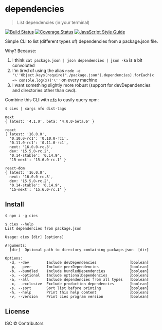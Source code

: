 # ~~dependen~~cies

> List dependencies (in your terminal)

[![Build Status](https://travis-ci.org/nexdrew/cies.svg?branch=master)](https://travis-ci.org/nexdrew/cies)
[![Coverage Status](https://coveralls.io/repos/github/nexdrew/cies/badge.svg?branch=master)](https://coveralls.io/github/nexdrew/cies?branch=master)
[![JavaScript Style Guide](https://img.shields.io/badge/code_style-standard-brightgreen.svg)](https://standardjs.com)

Simple CLI to list (different types of) dependencies from a package.json file.

Why? Because:

1. I think `cat package.json | json dependencies | json -ka` is a bit convoluted
2. I'm tired of using the alias `node -e '\''Object.keys(require("./package.json").dependencies).forEach(x => console.log(x))'\''` on every machine
3. I want something slightly more robust (support for devDependencies and directories other than cwd).

Combine this CLI with [`nfo`](https://github.com/nexdrew/nfo) to easily query npm:

```console
$ cies | xargs nfo dist-tags

next
{ latest: '4.1.0', beta: '4.0.0-beta.6' }

react
{ latest: '16.0.0',
  '0.10.0-rc1': '0.10.0-rc1',
  '0.11.0-rc1': '0.11.0-rc1',
  next: '16.0.0-rc.3',
  dev: '15.5.0-rc.2',
  '0.14-stable': '0.14.9',
  '15-next': '15.6.0-rc.1' }

react-dom
{ latest: '16.0.0',
  next: '16.0.0-rc.3',
  dev: '15.5.0-rc.2',
  '0.14-stable': '0.14.9',
  '15-next': '15.6.0-rc.1' }
```

## Install

```console
$ npm i -g cies
```

```console
$ cies --help
List dependencies from package.json

Usage: cies [dir] [options]

Arguments:
  [dir]  Optional path to directory containing package.json  [dir]

Options:
  -d, --dev        Include devDependencies               [boolean]
  -p, --peer       Include peerDependencies              [boolean]
  -b, --bundled    Include bundledDependencies           [boolean]
  -o, --optional   Include optionalDependencies          [boolean]
  -a, --all        Include dependencies from all types   [boolean]
  -x, --exclusive  Exclude production dependencies       [boolean]
  -s, --sort       Sort list before printing             [boolean]
  -h, --help       Print this help content               [boolean]
  -v, --version    Print cies program version            [boolean]
```

## License

ISC © Contributors
